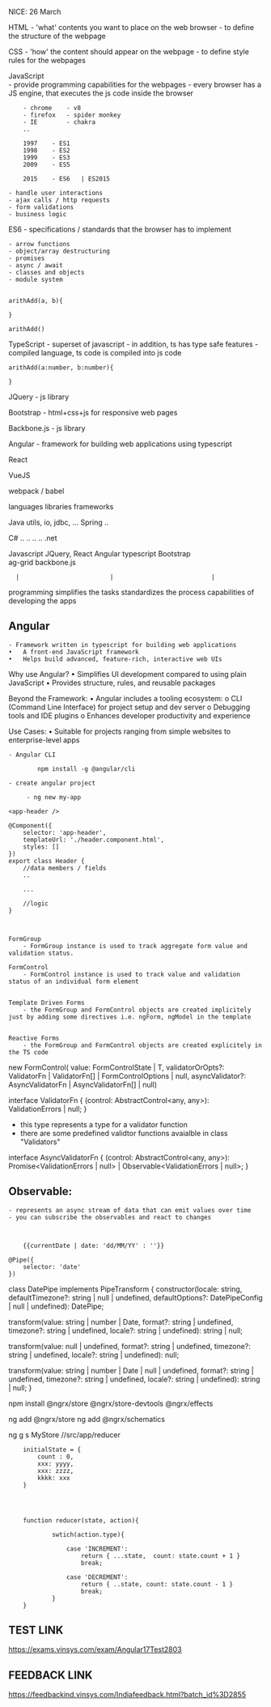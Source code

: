 NICE: 26 March

HTML
    - 'what' contents you want to place on the web browser 
    - to define the structure of the webpage

CSS 
    - 'how' the content should appear on the webpage
    - to define style rules for the webpages

JavaScript  
    - provide programming capabilities for the webpages 
    - every browser has a JS engine, that executes the js code inside the browser 

        - chrome    - v8
        - firefox   - spider monkey 
        - IE        - chakra 
        ..

        1997    - ES1
        1998    - ES2
        1999    - ES3
        2009    - ES5

        2015    - ES6   | ES2015

    - handle user interactions 
    - ajax calls / http requests 
    - form validations
    - business logic 

ES6
    - specifications / standards that the browser has to implement 

    - arrow functions
    - object/array destructuring 
    - promises
    - async / await
    - classes and objects
    - module system


    arithAdd(a, b){

    }

    arithAdd()

TypeScript 
    - superset of javascript
    - in addition, ts has type safe features
    - compiled language, ts code is compiled into js code

    arithAdd(a:number, b:number){

    }

JQuery 
    - js library 

Bootstrap
    - html+css+js for responsive web pages 

Backbone.js
    - js library 


Angular 
    - framework for building web applications using typescript

React 

VueJS

webpack / babel





languages                   libraries                   frameworks 

Java                        utils, io, jdbc, ...        Spring
                            ..


C#                          .. .. .. ..                 .net 


Javascript                  JQuery, React               Angular
typescript                  Bootstrap   
                            ag-grid
                            backbone.js

      |                         |                           |
programming                 simplifies the tasks        standardizes the process 
capabilities                                                of developing the apps





Angular 
------------------------
    - Framework written in typescript for building web applications 
    •	A front-end JavaScript framework
    •	Helps build advanced, feature-rich, interactive web UIs


Why use Angular?
•	Simplifies UI development compared to using plain JavaScript
•	Provides structure, rules, and reusable packages

Beyond the Framework:
•	Angular includes a tooling ecosystem:
    o	CLI (Command Line Interface) for project setup and dev server
    o	Debugging tools and IDE plugins
    o	Enhances developer productivity and experience

Use Cases:
    •	Suitable for projects ranging from simple websites to enterprise-level apps


    - Angular CLI

            npm install -g @angular/cli

    - create angular project 

         - ng new my-app

    <app-header />

    @Component({
        selector: 'app-header',
        templateUrl: './header.component.html',
        styles: []
    })
    export class Header {
        //data members / fields
        ..

        ...

        //logic 
    }



    FormGroup 
        - FormGroup instance is used to track aggregate form value and validation status.

    FormControl
        - FormControl instance is used to track value and validation status of an individual form element 

    
    Template Driven Forms 
        - the FormGroup and FormControl objects are created implicitely just by adding some directives i.e. ngForm, ngModel in the template 


    Reactive Forms 
        - the FormGroup and FormControl objects are created explicitely in the TS code 


new FormControl(
    value: FormControlState<T> | T,
    validatorOrOpts?: ValidatorFn | ValidatorFn[] | FormControlOptions | null, 
    asyncValidator?: AsyncValidatorFn | AsyncValidatorFn[] | null)


interface ValidatorFn {
  (control: AbstractControl<any, any>): ValidationErrors | null;
}

 - this type represents a type for a validator function
 - there are some predefined validtor functions avaialble in class "Validators"



interface AsyncValidatorFn {
  (control: AbstractControl<any, any>): Promise<ValidationErrors | null> | Observable<ValidationErrors | null>;
}




Observable:
----------------------
    - represents an async stream of data that can emit values over time
    - you can subscribe the observables and react to changes

    

        {{currentDate | date: 'dd/MM/YY' : ''}}

    @Pipe({
        selector: 'date'
    })
   class DatePipe implements PipeTransform {
        constructor(locale: string, defaultTimezone?: string | null | undefined, defaultOptions?: DatePipeConfig | null | undefined): DatePipe;
  
  transform(value: string | number | Date, format?: string | undefined, timezone?: string | undefined, locale?: string | undefined): string | null;
  
  
  transform(value: null | undefined, format?: string | undefined, timezone?: string | undefined, locale?: string | undefined): null;
  
  transform(value: string | number | Date | null | undefined, format?: string | undefined, timezone?: string | undefined, locale?: string | undefined): string | null;
}


npm install @ngrx/store @ngrx/store-devtools @ngrx/effects 

ng add @ngrx/store
ng add @ngrx/schematics 

ng g s MyStore              //src/app/reducer


        initialState = {
            count : 0, 
            xxx: yyyy,
            xxx: zzzz, 
            kkkk: xxx
        }




        function reducer(state, action){

                swtich(action.type){

                    case 'INCREMENT':
                        return { ...state,  count: state.count + 1 }
                        break;

                    case 'DECREMENT':
                        return { ..state, count: state.count - 1 }
                        break;
                }
        }





TEST LINK
---------------------------
https://exams.vinsys.com/exam/Angular17Test2803


FEEDBACK LINK
---------------------------
https://feedbackind.vinsys.com/Indiafeedback.html?batch_id%3D2855